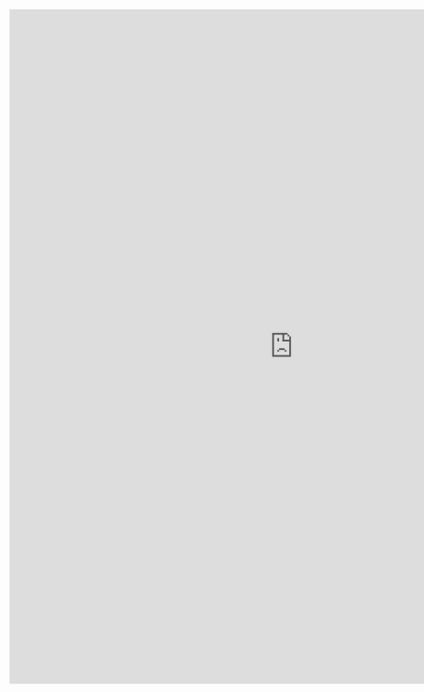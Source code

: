 <iframe src="https://insights.arcgis.com/index.html?rsource=https%3A%2F%2Fwww.esri.com%2Fen-us%2Farcgis%2Fproducts%2Farcgis-insights%2Fsign-in#/embed/e4888fb7f27c48a79827538a7bd7da69" width="1000" height="1190" frameborder="0"></iframe>
